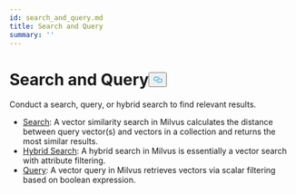 ```yaml
---
id: search_and_query.md
title: Search and Query
summary: ''
---
```

<h1 id="Search-and-Query" class="common-anchor-header">Search and Query<button data-href="#Search-and-Query" class="anchor-icon" translate="no">
      <svg translate="no"
        aria-hidden="true"
        focusable="false"
        height="20"
        version="1.1"
        viewBox="0 0 16 16"
        width="16"
      >
        <path
          fill="#0092E4"
          fill-rule="evenodd"
          d="M4 9h1v1H4c-1.5 0-3-1.69-3-3.5S2.55 3 4 3h4c1.45 0 3 1.69 3 3.5 0 1.41-.91 2.72-2 3.25V8.59c.58-.45 1-1.27 1-2.09C10 5.22 8.98 4 8 4H4c-.98 0-2 1.22-2 2.5S3 9 4 9zm9-3h-1v1h1c1 0 2 1.22 2 2.5S13.98 12 13 12H9c-.98 0-2-1.22-2-2.5 0-.83.42-1.64 1-2.09V6.25c-1.09.53-2 1.84-2 3.25C6 11.31 7.55 13 9 13h4c1.45 0 3-1.69 3-3.5S14.5 6 13 6z"
        ></path>
      </svg>
    </button></h1><p>Conduct a search, query, or hybrid search to find relevant results.</p>
<ul>
<li><a href="/docs/pt/search.md">Search</a>: A vector similarity search in Milvus calculates the distance between query vector(s) and vectors in a collection and returns the most similar results.</li>
<li><a href="/docs/pt/hybridsearch.md">Hybrid Search</a>: A hybrid search in Milvus is essentially a vector search with attribute filtering.</li>
<li><a href="/docs/pt/query.md">Query</a>: A vector query in Milvus retrieves vectors via scalar filtering based on boolean expression.</li>
</ul>
